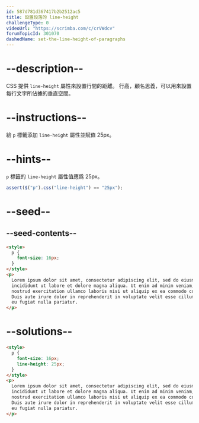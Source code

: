 ```yaml
---
id: 587d781d367417b2b2512ac5
title: 設置段落的 line-height
challengeType: 0
videoUrl: "https://scrimba.com/c/crVWdcv"
forumTopicId: 301070
dashedName: set-the-line-height-of-paragraphs
---
```


# --description--

CSS 提供 `line-height` 屬性來設置行間的距離。 行高，顧名思義，可以用來設置每行文字所佔據的垂直空間。

# --instructions--

給 `p` 標籤添加 `line-height` 屬性並賦值 25px。

# --hints--

`p` 標籤的 `line-height` 屬性值應爲 25px。

```js
assert($("p").css("line-height") == "25px");
```

# --seed--

## --seed-contents--

```html
<style>
  p {
    font-size: 16px;
  }
</style>
<p>
  Lorem ipsum dolor sit amet, consectetur adipiscing elit, sed do eiusmod tempor
  incididunt ut labore et dolore magna aliqua. Ut enim ad minim veniam, quis
  nostrud exercitation ullamco laboris nisi ut aliquip ex ea commodo consequat.
  Duis aute irure dolor in reprehenderit in voluptate velit esse cillum dolore
  eu fugiat nulla pariatur.
</p>
```

# --solutions--

```html
<style>
  p {
    font-size: 16px;
    line-height: 25px;
  }
</style>
<p>
  Lorem ipsum dolor sit amet, consectetur adipiscing elit, sed do eiusmod tempor
  incididunt ut labore et dolore magna aliqua. Ut enim ad minim veniam, quis
  nostrud exercitation ullamco laboris nisi ut aliquip ex ea commodo consequat.
  Duis aute irure dolor in reprehenderit in voluptate velit esse cillum dolore
  eu fugiat nulla pariatur.
</p>
```
